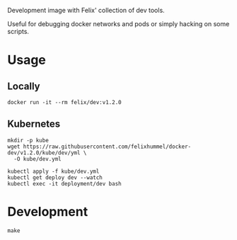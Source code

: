 Development image with Felix' collection of dev tools.

Useful for debugging docker networks and pods or simply hacking on some scripts.


# Usage

## Locally
```
docker run -it --rm felix/dev:v1.2.0
```

## Kubernetes
```
mkdir -p kube
wget https://raw.githubusercontent.com/felixhummel/docker-dev/v1.2.0/kube/dev/yml \
  -O kube/dev.yml

kubectl apply -f kube/dev.yml
kubectl get deploy dev --watch
kubectl exec -it deployment/dev bash
```


# Development
```
make
```
